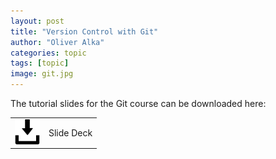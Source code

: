 ```yaml
---
layout: post
title: "Version Control with Git"
author: "Oliver Alka"
categories: topic
tags: [topic]
image: git.jpg
---
```


The tutorial slides for the Git course can be downloaded here:

<table style="border-collapse: collapse; border:none; max-width:800px; margin:auto">
<tr><td style="border:none"><a href="/assets/slides/BioInfPrep_Git.pdf"><img style="width:40px;" src="/assets/img/save-file.svg" alt="download"/></a></td><td style="border:none">Slide Deck</td></tr>
</table>
